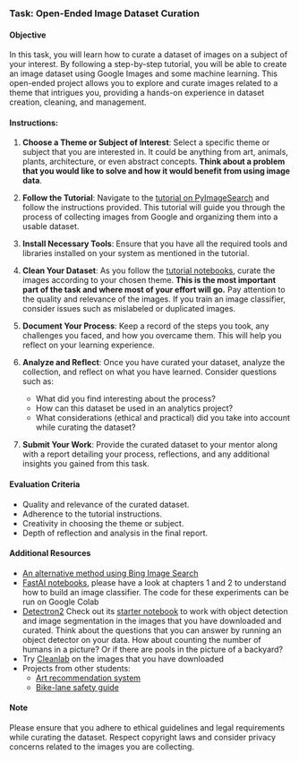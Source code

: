 ### Task: Open-Ended Image Dataset Curation

#### Objective
In this task, you will learn how to curate a dataset of images on a subject of your interest. By following a step-by-step tutorial, you will be able to create an image dataset using Google Images and some machine learning. This open-ended project allows you to explore and curate images related to a theme that intrigues you, providing a hands-on experience in dataset creation, cleaning, and management.

#### Instructions:

1. **Choose a Theme or Subject of Interest**: Select a specific theme or subject that you are interested in. It could be anything from art, animals, plants, architecture, or even abstract concepts. **Think about a problem that you would like to solve and how it would benefit from using image data**. 

2. **Follow the Tutorial**: Navigate to the [tutorial on PyImageSearch](https://pyimagesearch.com/2017/12/04/how-to-create-a-deep-learning-dataset-using-google-images/) and follow the instructions provided. This tutorial will guide you through the process of collecting images from Google and organizing them into a usable dataset.

3. **Install Necessary Tools**: Ensure that you have all the required tools and libraries installed on your system as mentioned in the tutorial.

4. **Clean Your Dataset**: As you follow the [tutorial notebooks](https://github.com/andandandand/image-dataset-curation/tree/main/notebooks), curate the images according to your chosen theme. **This is the most important part of the task and where most of your effort will go.** Pay attention to the quality and relevance of the images. If you train an image classifier, consider issues such as mislabeled or duplicated images. 

7. **Document Your Process**: Keep a record of the steps you took, any challenges you faced, and how you overcame them. This will help you reflect on your learning experience.

8. **Analyze and Reflect**: Once you have curated your dataset, analyze the collection, and reflect on what you have learned. Consider questions such as:
   - What did you find interesting about the process?
   - How can this dataset be used in an analytics project?
   - What considerations (ethical and practical) did you take into account while curating the dataset?

9. **Submit Your Work**: Provide the curated dataset to your mentor along with a report detailing your process, reflections, and any additional insights you gained from this task.

#### Evaluation Criteria
- Quality and relevance of the curated dataset.
- Adherence to the tutorial instructions.
- Creativity in choosing the theme or subject.
- Depth of reflection and analysis in the final report.

#### Additional Resources
* [An alternative method using Bing Image Search](https://pyimagesearch.com/2018/04/09/how-to-quickly-build-a-deep-learning-image-dataset/)
* [FastAI notebooks](https://github.com/fastai/fastbook), please have a look at chapters 1 and 2 to understand how to build an image classifier. The code for these experiments can be run on Google Colab
* [Detectron2](https://github.com/facebookresearch/detectron2) Check out its [starter notebook](https://colab.research.google.com/drive/16jcaJoc6bCFAQ96jDe2HwtXj7BMD_-m5) to work with object detection and image segmentation in the images that you have downloaded and curated. Think about the questions that you can answer by running an object detector on your data. How about counting the number of humans in a picture? Or if there are pools in the picture of a backyard? 
* Try [Cleanlab](https://github.com/cleanlab/cleanlab) on the images that you have downloaded
* Projects from other students:
	* [Art recommendation system](https://github.com/gargimaheshwari/Wikiart-similar-art)
	* [Bike-lane safety guide](https://www.youtube.com/watch?v=nNMmz6Ei9Qg)
  

#### Note
Please ensure that you adhere to ethical guidelines and legal requirements while curating the dataset. Respect copyright laws and consider privacy concerns related to the images you are collecting.

